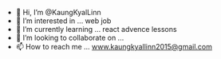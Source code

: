 - 👋 Hi, I’m @KaungKyalLinn
- 👀 I’m interested in ... web job
- 🌱 I’m currently learning ... react advence lessons
- 💞️ I’m looking to collaborate on ...
- 📫 How to reach me ... www.kaungkyallinn2015@gmail.com

<!---
KaungKyalLinn/KaungKyalLinn is a ✨ special ✨ repository because its `README.md` (this file) appears on your GitHub profile.
You can click the Preview link to take a look at your changes.
--->
